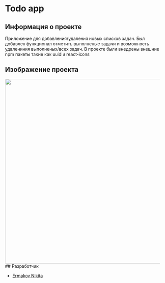 # Todo app

## Информация о проекте
Приложение для добавления/удаления новых списков задач. Был добавлен функционал отметить выполненые задачи и возможность удалeниния выполненых/всех задач. В проекте были внедрены внешние npm пакеты такие как uuid и react-icons

## Изображение проекта

<img src="https://i.ibb.co/N3yhNBY/image.png" width="600px">
## Разработчик

- [Ermakov Nikita](https://github.com/agr0meow)
